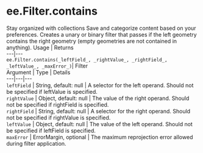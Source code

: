  
#  ee.Filter.contains
Stay organized with collections  Save and categorize content based on your preferences. 
Creates a unary or binary filter that passes if the left geometry contains the right geometry (empty geometries are not contained in anything). Usage | Returns  
---|---  
`ee.Filter.contains(_leftField_, _rightValue_, _rightField_, _leftValue_, _maxError_)`|  Filter  
Argument | Type | Details  
---|---|---  
`leftField` | String, default: null | A selector for the left operand. Should not be specified if leftValue is specified.  
`rightValue` | Object, default: null | The value of the right operand. Should not be specified if rightField is specified.  
`rightField` | String, default: null | A selector for the right operand. Should not be specified if rightValue is specified.  
`leftValue` | Object, default: null | The value of the left operand. Should not be specified if leftField is specified.  
`maxError` | ErrorMargin, optional | The maximum reprojection error allowed during filter application.  
